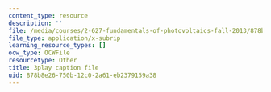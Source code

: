 ```yaml
---
content_type: resource
description: ''
file: /media/courses/2-627-fundamentals-of-photovoltaics-fall-2013/878b8e26750b12c02a61eb2379159a38_w6Gfm4D_pmw.srt
file_type: application/x-subrip
learning_resource_types: []
ocw_type: OCWFile
resourcetype: Other
title: 3play caption file
uid: 878b8e26-750b-12c0-2a61-eb2379159a38
---
```

